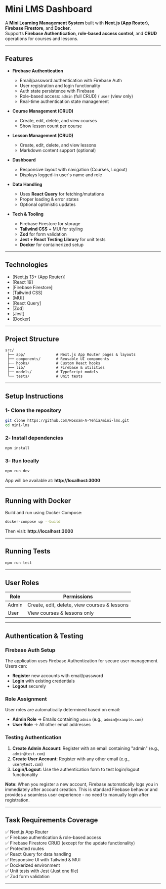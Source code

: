 # Mini LMS Dashboard

A **Mini Learning Management System** built with **Next.js (App Router)**, **Firebase Firestore**, and **Docker**.  
Supports **Firebase Authentication**, **role-based access control**, and **CRUD** operations for courses and lessons.

---

## Features

- **Firebase Authentication**
  - Email/password authentication with Firebase Auth
  - User registration and login functionality
  - Auth state persistence with Firebase
  - Role-based access: `admin` (full CRUD) / `user` (view only)
  - Real-time authentication state management

- **Course Management (CRUD)**
  - Create, edit, delete, and view courses
  - Show lesson count per course

- **Lesson Management (CRUD)**
  - Create, edit, delete, and view lessons
  - Markdown content support (optional)

- **Dashboard**
  - Responsive layout with navigation (Courses, Logout)
  - Displays logged-in user's name and role

- **Data Handling**
  - Uses **React Query** for fetching/mutations
  - Proper loading & error states
  - Optional optimistic updates

- **Tech & Tooling**
  - Firebase Firestore for storage
  - **Tailwind CSS** + MUI for styling
  - **Zod** for form validation
  - **Jest + React Testing Library** for unit tests
  - **Docker** for containerized setup

---

## Technologies

- [Next.js 13+ (App Router)]
- [React 19]
- [Firebase Firestore]
- [Tailwind CSS]
- [MUI]
- [React Query]
- [Zod]
- [Jest]
- [Docker]

---

## Project Structure

```
src/
 ├── app/              # Next.js App Router pages & layouts
 ├── components/       # Reusable UI components
 ├── hooks/            # Custom React hooks
 ├── lib/              # Firebase & utilities
 ├── models/           # TypeScript models
 └── tests/            # Unit tests
```

---

## Setup Instructions

### 1️- Clone the repository
```bash
git clone https://github.com/Hossam-A-Yehia/mini-lms.git
cd mini-lms
```

### 2️- Install dependencies
```bash
npm install
```

### 3️- Run locally
```bash
npm run dev
```
App will be available at: **http://localhost:3000**

---

##  Running with Docker

Build and run using Docker Compose:
```bash
docker-compose up --build
```
Then visit: **http://localhost:3000**

---

##  Running Tests
```bash
npm run test
```

---

##  User Roles

| Role   | Permissions |
|--------|-------------|
| Admin  | Create, edit, delete, view courses & lessons |
| User   | View courses & lessons only |

---

##  Authentication & Testing

### Firebase Auth Setup
The application uses Firebase Authentication for secure user management. Users can:
- **Register** new accounts with email/password
- **Login** with existing credentials
- **Logout** securely

### Role Assignment
User roles are automatically determined based on email:
- **Admin Role** → Emails containing `admin` (e.g., `admin@example.com`)
- **User Role** → All other email addresses

### Testing Authentication
1. **Create Admin Account**: Register with an email containing "admin" (e.g., `admin@test.com`)
2. **Create User Account**: Register with any other email (e.g., `user@test.com`)
3. **Login/Logout**: Use the authentication form to test login/logout functionality

**Note**: When you register a new account, Firebase automatically logs you in immediately after account creation. This is standard Firebase behavior and provides a seamless user experience - no need to manually login after registration.

---


##  Task Requirements Coverage   
✅ Next.js App Router  
✅ Firebase authentication & role-based access   
✅ Firebase Firestore CRUD (except for the update functionality)      
✅ Protected routes  
✅ React Query for data handling   
✅ Responsive UI with Tailwind & MUI  
✅ Dockerized environment  
✅ Unit tests with Jest  (Just one file)   
✅ Zod form validation 

---
